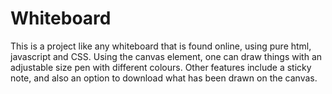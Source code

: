 # Whiteboard

This is a project like any whiteboard that is found online, using pure html, javascript and CSS. Using the canvas element, one can draw things with an adjustable size pen with different colours. Other features include a sticky note, and also an option to download what has been drawn on the canvas.
